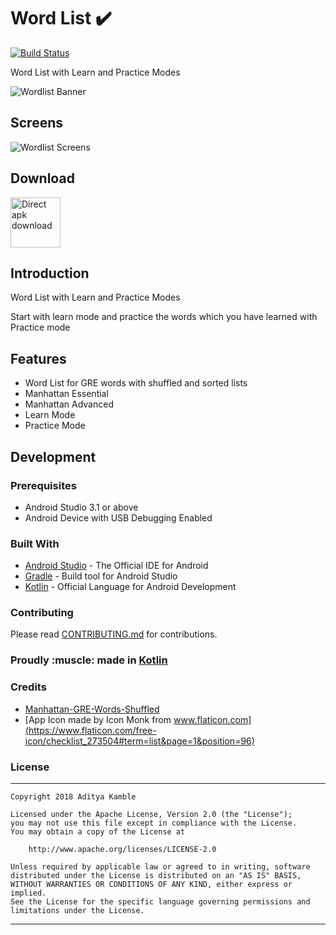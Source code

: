 # Word List :heavy_check_mark:

[![Build Status](https://travis-ci.org/adityakamble49/word-list.svg?branch=master)](https://travis-ci.org/adityakamble49/word-list)

Word List with Learn and Practice Modes

![Wordlist Banner](https://raw.githubusercontent.com/adityakamble49/adityakamble49.com/gh-pages/images/wordlist/wordlist_banner.jpg)


## Screens

![Wordlist Screens](https://raw.githubusercontent.com/adityakamble49/adityakamble49.com/gh-pages/images/wordlist/wordlist_screens.png)

## Download

[<img src="https://raw.githubusercontent.com/adityakamble49/adityakamble49.com/gh-pages/images/commons/direct-apk-download.png"
      alt="Direct apk download"
      height="80">](https://goo.gl/uoEVGT)

## Introduction

Word List with Learn and Practice Modes

Start with learn mode and practice the words which you have learned with Practice mode

## Features

* Word List for GRE words with shuffled and sorted lists
* Manhattan Essential
* Manhattan Advanced
* Learn Mode
* Practice Mode


## Development

### Prerequisites

- Android Studio 3.1 or above
- Android Device with USB Debugging Enabled

### Built With

* [Android Studio](https://developer.android.com/studio/index.html) - The Official IDE for Android
* [Gradle](https://gradle.org/) - Build tool for Android Studio
* [Kotlin](https://kotlinlang.org) - Official Language for Android Development

### Contributing

Please read [CONTRIBUTING.md](CONTRIBUTING.md) for contributions.

<p align="center">
  <h3>Proudly :muscle: made in <b><a href="https://kotlinlang.org/">Kotlin</a></b></h3>
</p>


### Credits

* [Manhattan-GRE-Words-Shuffled](https://github.com/maykulkarni/Manhattan-GRE-Words-Shuffled)
* [App Icon made by Icon Monk from www.flaticon.com](https://www.flaticon.com/free-icon/checklist_273504#term=list&page=1&position=96)


### License
-------
    Copyright 2018 Aditya Kamble

    Licensed under the Apache License, Version 2.0 (the "License");
    you may not use this file except in compliance with the License.
    You may obtain a copy of the License at

        http://www.apache.org/licenses/LICENSE-2.0

    Unless required by applicable law or agreed to in writing, software
    distributed under the License is distributed on an "AS IS" BASIS,
    WITHOUT WARRANTIES OR CONDITIONS OF ANY KIND, either express or implied.
    See the License for the specific language governing permissions and
    limitations under the License.
---
